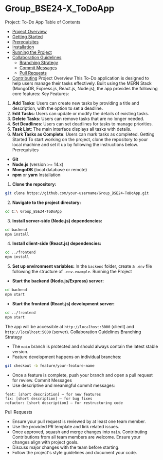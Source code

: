 # Group_BSE24-X_ToDoApp
Project: To-Do App
Table of Contents
- [Project Overview](#project-overview)
- [Getting Started](#getting-started)
- [Prerequisites](#prerequisites)
- [Installation](#installation)
- [Running the Project](#running-the-project)
- [Collaboration Guidelines](#collaboration-guidelines)
  - [Branching Strategy](#branching-strategy)
  - [Commit Messages](#commit-messages)
  - [Pull Requests](#pull-requests)
- [Contributing](#contributing)
Project Overview
This To-Do application is designed to help users manage their tasks effectively. Built using the MERN Stack (MongoDB, Express.js, React.js, Node.js), the app provides the following core features:
Key Features:
1. **Add Tasks**: Users can create new tasks by providing a title and description, with the option to set a deadline.
2. **Edit Tasks**: Users can update or modify the details of existing tasks.
3. **Delete Tasks**: Users can remove tasks that are no longer needed.
4. **Set Deadlines**: Users can set deadlines for tasks to manage priorities.
5. **Task List**: The main interface displays all tasks with details.
6. **Mark Tasks as Complete**: Users can mark tasks as completed.
Getting Started
To start working on the project, clone the repository to your local machine and set it up by following the instructions below.
Prerequisites
- **Git**
- **Node.js** (version >= 14.x)
- **MongoDB** (local database or remote)
- **npm** or **yarn**
Installation
1. **Clone the repository:**
```bash
git clone https://github.com/your-username/Group_BSE24-ToDoApp.git
```
2. **Navigate to the project directory:**
```bash
cd C:\ Group_BSE24-ToDoApp
```
3. **Install server-side (Node.js) dependencies:**
```bash
cd backend
npm install
```
4. **Install client-side (React.js) dependencies:**
```bash
cd ../frontend
npm install
```
5. **Set up environment variables:**
In the `backend` folder, create a `.env` file following the structure of `.env.example`.
Running the Project
- **Start the backend (Node.js/Express) server:**
```bash
cd backend
npm start
```
- **Start the frontend (React.js) development server:**
```bash
cd ../frontend
npm start
```
The app will be accessible at `http://localhost:3000` (client) and `http://localhost:5000` (server).
Collaboration Guidelines
Branching Strategy
- The `main` branch is protected and should always contain the latest stable version.
- Feature development happens on individual branches:
```bash
git checkout -b feature/your-feature-name
```
- Once a feature is complete, push your branch and open a pull request for review.
Commit Messages
- Use descriptive and meaningful commit messages:
```
feat: [short description] – for new features
fix: [short description] – for bug fixes
refactor: [short description] – for restructuring code
```
Pull Requests
- Ensure your pull request is reviewed by at least one team member.
- Use the provided PR template and link related issues.
- Once approved, squash and merge changes into `main`.
Contributing
Contributions from all team members are welcome. Ensure your changes align with project goals.
- Discuss major changes with the team before starting.
- Follow the project's style guidelines and document your code.
